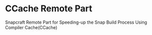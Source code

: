 # CCache Remote Part
Snapcraft Remote Part for Speeding-up the Snap Build Process Using Compiler Cache(CCache)
